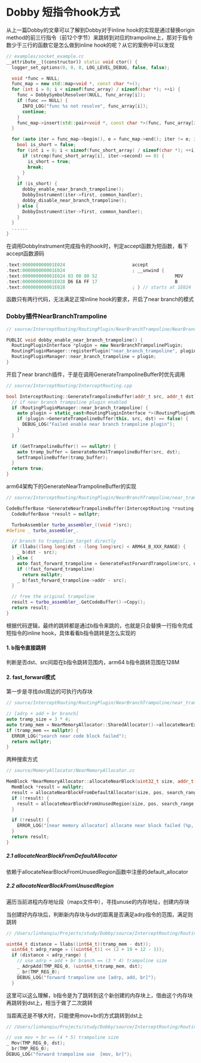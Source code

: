 # Dobby 短指令hook方式


从上一篇Dobby的文章可以了解到Dobby对于inline hook的实现是通过替换origin method的前三行指令（前12个字节）来跳转到对应的trampoline上，那对于指令数少于三行的函数它是怎么做到inline hook的呢？从它的案例中可以发现
```c++
// examples/socket_example.cc
__attribute__((constructor)) static void ctor() {
  logger_set_options(0, 0, 0, LOG_LEVEL_DEBUG, false, false);

  void *func = NULL;
  func_map = new std::map<void *, const char *>();
  for (int i = 0; i < sizeof(func_array) / sizeof(char *); ++i) {
    func = DobbySymbolResolver(NULL, func_array[i]);
    if (func == NULL) {
      INFO_LOG("func %s not resolve", func_array[i]);
      continue;
    }
    func_map->insert(std::pair<void *, const char *>(func, func_array[i]));
  }

  for (auto iter = func_map->begin(), e = func_map->end(); iter != e; iter++) {
    bool is_short = false;
    for (int i = 0; i < sizeof(func_short_array) / sizeof(char *); ++i) {
      if (strcmp(func_short_array[i], iter->second) == 0) {
        is_short = true;
        break;
      }
    }
    if (is_short) {
      dobby_enable_near_branch_trampoline();
      DobbyInstrument(iter->first, common_handler);
      dobby_disable_near_branch_trampoline();
    } else {
      DobbyInstrument(iter->first, common_handler);
    }
  }
  ......
}
```
在调用DobbyInstrument完成指令的hook时，判定accept函数为短函数，看下accept函数源码
```c++
.text:000000000001E024                         accept                                  ; DATA XREF: LOAD:0000000000003C68↑o
.text:000000000001E024                         ; __unwind {
.text:000000000001E024 03 00 80 52                             MOV             W3, #0
.text:000000000001E028 D6 EA FF 17                             B               .accept4
.text:000000000001E028                         ; } // starts at 1E024
```
函数只有两行代码，无法满足正常inline hook的要求，开启了near branch的模式

### Dobby插件NearBranchTrampoline
```c++
// source/InterceptRouting/RoutingPlugin/NearBranchTrampoline/NearBranchTrampoline.cc

PUBLIC void dobby_enable_near_branch_trampoline() {
  RoutingPluginInterface *plugin = new NearBranchTrampolinePlugin;
  RoutingPluginManager::registerPlugin("near_branch_trampoline", plugin);
  RoutingPluginManager::near_branch_trampoline = plugin;
}
```
开启了near branch插件，于是在调用GenerateTrampolineBuffer时优先调用
```c++
// source/InterceptRouting/InterceptRouting.cpp

bool InterceptRouting::GenerateTrampolineBuffer(addr_t src, addr_t dst) {
  // if near branch trampoline plugin enabled
  if (RoutingPluginManager::near_branch_trampoline) {
    auto plugin = static_cast<RoutingPluginInterface *>(RoutingPluginManager::near_branch_trampoline);
    if (plugin->GenerateTrampolineBuffer(this, src, dst) == false) {
      DEBUG_LOG("Failed enable near branch trampoline plugin");
    }
  }

  if (GetTrampolineBuffer() == nullptr) {
    auto tramp_buffer = GenerateNormalTrampolineBuffer(src, dst);
    SetTrampolineBuffer(tramp_buffer);
  }
  return true;
}
```
arm64架构下的GenerateNearTrampolineBuffer的实现
```c++
// source/InterceptRouting/RoutingPlugin/NearBranchTrampoline/near_trampoline_arm64.cc

CodeBufferBase *GenerateNearTrampolineBuffer(InterceptRouting *routing, addr_t src, addr_t dst) {
  CodeBufferBase *result = nullptr;

  TurboAssembler turbo_assembler_((void *)src);
#define _ turbo_assembler_.

  // branch to trampoline_target directly
  if (llabs((long long)dst - (long long)src) < ARM64_B_XXX_RANGE) {
    _ b(dst - src);
  } else {
    auto fast_forward_trampoline = GenerateFastForwardTrampoline(src, dst);
    if (!fast_forward_trampoline)
      return nullptr;
    _ b(fast_forward_trampoline->addr - src);
  }

  // free the original trampoline
  result = turbo_assembler_.GetCodeBuffer()->Copy();
  return result;
}
```
根据代码逻辑，最终的跳转都是通过b指令来跳的，也就是只会替换一行指令完成短指令的inline hook，具体看看b指令跳转是怎么实现的
#### 1. b指令直接跳转
判断是否dst、src间距在b指令跳转范围内，arm64 b指令跳转范围在128M

#### 2. fast_forward模式
第一步是寻找dst周边的可执行内存块
```c++ 
// source/InterceptRouting/RoutingPlugin/NearBranchTrampoline/near_trampoline_arm64.cc

// [adrp + add + br branch]
auto tramp_size = 3 * 4;
auto tramp_mem = NearMemoryAllocator::SharedAllocator()->allocateNearExecMemory(tramp_size, src, ARM64_B_XXX_RANGE);
if (tramp_mem == nullptr) {
  ERROR_LOG("search near code block failed");
  return nullptr;
}
```
两种搜索方式
```c++
// source/MemoryAllocator/NearMemoryAllocator.cc

MemBlock *NearMemoryAllocator::allocateNearBlock(uint32_t size, addr_t pos, size_t search_range, bool executable) {
  MemBlock *result = nullptr;
  result = allocateNearBlockFromDefaultAllocator(size, pos, search_range, executable);
  if (!result) {
    result = allocateNearBlockFromUnusedRegion(size, pos, search_range, executable);
  }

  if (!result) {
    ERROR_LOG("[near memory allocator] allocate near block failed (%p, %p, %p)", size, pos, search_range);
  }
  return result;
}
```

##### 2.1 allocateNearBlockFromDefaultAllocator
依赖于allocateNearBlockFromUnusedRegion函数中注册的default_allocator
##### 2.2 allocateNearBlockFromUnusedRegion
遍历当前进程内存地址段（maps文件中），寻找unuse的内存地址，创建内存块

当创建好内存块后，判断新内存块与dst的距离是否满足adrp指令的范围，满足则跳转
```c++
// /Users/linhanqiu/Projects/study/Dobby/source/InterceptRouting/RoutingPlugin/NearBranchTrampoline/near_trampoline_arm64.cc

uint64_t distance = llabs((int64_t)(tramp_mem - dst));
  uint64_t adrp_range = ((uint64_t)1 << (2 + 19 + 12 - 1));
  if (distance < adrp_range) {
    // use adrp + add + br branch == (3 * 4) trampoline size
    _ AdrpAdd(TMP_REG_0, (uint64_t)tramp_mem, dst);
    _ br(TMP_REG_0);
    DEBUG_LOG("forward trampoline use [adrp, add, br]");
  } 
```
这里可以这么理解，b指令是为了跳转到这个新创建的内存块上，借由这个内存块再跳转到dst上，相当于做了二次跳转

当距离还是不够大时，只能使用mov+br的方式跳转到dst上
```c++
// /Users/linhanqiu/Projects/study/Dobby/source/InterceptRouting/RoutingPlugin/NearBranchTrampoline/near_trampoline_arm64.cc

// use mov + br == (4 * 5) trampoline size
_ Mov(TMP_REG_0, dst);
_ br(TMP_REG_0);
DEBUG_LOG("forward trampoline use  [mov, br]");
```
